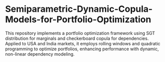# Semiparametric-Dynamic-Copula-Models-for-Portfolio-Optimization
This repository implements a portfolio optimization framework using SGT distribution for marginals and checkerboard copula for dependencies. Applied to USA and India markets, it employs rolling windows and quadratic programming to optimize portfolios, enhancing performance with dynamic, non-linear dependency modeling.
